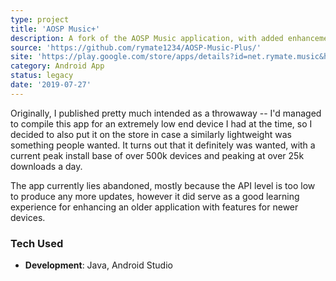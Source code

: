 ```yaml
---
type: project
title: 'AOSP Music+'
description: A fork of the AOSP Music application, with added enhancements for modern Android
source: 'https://github.com/rymate1234/AOSP-Music-Plus/'
site: 'https://play.google.com/store/apps/details?id=net.rymate.music&hl=en_US'
category: Android App
status: legacy
date: '2019-07-27'
---
```

Originally, I published pretty much intended as a throwaway -- I'd managed to compile this app for an extremely low end device I had at the time, so I decided to also put it on the store in case a similarly lightweight was something people wanted. It turns out that it definitely was wanted, with a current peak install base of over 500k devices and peaking at over 25k downloads a day. 

The app currently lies abandoned, mostly because the API level is too low to produce any more updates, however it did serve as a good learning experience for enhancing an older application with features for newer devices.

### Tech Used

 - **Development**: Java, Android Studio

